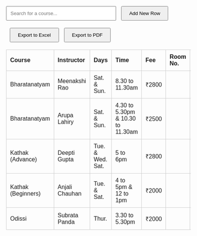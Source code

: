 <!DOCTYPE html>
<html lang="en">
<head>
  <meta charset="UTF-8" />
  <meta name="viewport" content="width=device-width, initial-scale=1.0" />
  <title>Class Management Dashboard</title>
  <style>
    body { font-family: Arial, sans-serif; padding: 20px; }
    table { width: 100%; border-collapse: collapse; margin-top: 20px; }
    th, td { border: 1px solid #ccc; padding: 10px; text-align: left; }
    #searchBox { padding: 10px; width: 300px; margin-bottom: 20px; }
    button { padding: 10px 20px; margin-left: 10px; }
    #notification { margin-top: 20px; padding: 10px; background: #e0ffe0; border: 1px solid #b2ffb2; display: none; }
  </style>
</head>
<body>
  <input type="text" id="searchBox" placeholder="Search for a course..." onkeyup="searchCourse()" />
  <button onclick="addNewRow()">Add New Row</button>
  <button onclick="exportToExcel()">Export to Excel</button>
  <button onclick="exportToPDF()">Export to PDF</button>

  <div id="notification"></div>

  <table id="courseTable">
    <thead>
      <tr>
        <th>Course</th>
        <th>Instructor</th>
        <th>Days</th>
        <th>Time</th>
        <th>Fee</th>
        <th>Room No.</th>
        <th>Actions</th>
      </tr>
    </thead>
    <tbody>
      <tr><td contenteditable="true">Bharatanatyam</td><td contenteditable="true">Meenakshi Rao</td><td contenteditable="true">Sat. & Sun.</td><td contenteditable="true">8.30 to 11.30am</td><td contenteditable="true">₹2800</td><td contenteditable="true"></td><td><button onclick="alert('Changes saved!')">Save</button></td></tr>
      <tr><td contenteditable="true">Bharatanatyam</td><td contenteditable="true">Arupa Lahiry</td><td contenteditable="true">Sat. & Sun.</td><td contenteditable="true">4.30 to 5.30pm & 10.30 to 11.30am</td><td contenteditable="true">₹2500</td><td contenteditable="true"></td><td><button onclick="alert('Changes saved!')">Save</button></td></tr>
      <tr><td contenteditable="true">Kathak (Advance)</td><td contenteditable="true">Deepti Gupta</td><td contenteditable="true">Tue. & Wed. Sat.</td><td contenteditable="true">5 to 6pm</td><td contenteditable="true">₹2800</td><td contenteditable="true"></td><td><button onclick="alert('Changes saved!')">Save</button></td></tr>
      <tr><td contenteditable="true">Kathak (Beginners)</td><td contenteditable="true">Anjali Chauhan</td><td contenteditable="true">Tue. & Sat.</td><td contenteditable="true">4 to 5pm & 12 to 1pm</td><td contenteditable="true">₹2000</td><td contenteditable="true"></td><td><button onclick="alert('Changes saved!')">Save</button></td></tr>
      <tr><td contenteditable="true">Odissi</td><td contenteditable="true">Subrata Panda</td><td contenteditable="true">Thur.</td><td contenteditable="true">3.30 to 5.30pm</td><td contenteditable="true">₹2000</td><td contenteditable="true"></td><td><button onclick="alert('Changes saved!')">Save</button></td></tr>
    </tbody>
  </table>

  <script src="https://cdnjs.cloudflare.com/ajax/libs/xlsx/0.17.0/xlsx.full.min.js"></script>
  <script src="https://cdnjs.cloudflare.com/ajax/libs/jspdf/2.5.1/jspdf.umd.min.js"></script>
  <script>
    function searchCourse() {
      let input = document.getElementById("searchBox").value.toLowerCase();
      let rows = document.querySelectorAll("#courseTable tbody tr");
      for (let i = 0; i < rows.length; i++) {
        let rowText = rows[i].innerText.toLowerCase();
        rows[i].style.display = rowText.includes(input) ? "" : "none";
      }
    }

    function addNewRow() {
      const table = document.querySelector("#courseTable tbody");
      const newRow = document.createElement("tr");
      newRow.innerHTML = `
        <td contenteditable="true">New Course</td>
        <td contenteditable="true">Instructor</td>
        <td contenteditable="true">Days</td>
        <td contenteditable="true">Time</td>
        <td contenteditable="true">Fee</td>
        <td contenteditable="true">Room No.</td>
        <td><button onclick="alert('Changes saved!')">Save</button></td>
      `;
      table.appendChild(newRow);
    }

    function exportToExcel() {
      let table = document.getElementById("courseTable");
      let workbook = XLSX.utils.table_to_book(table, {sheet: "Courses"});
      XLSX.writeFile(workbook, "ClassSchedule.xlsx");
    }

    async function exportToPDF() {
      const { jsPDF } = window.jspdf;
      const doc = new jsPDF();
      const table = document.getElementById("courseTable");
      let rows = Array.from(table.rows).map(row =>
        Array.from(row.cells).map(cell => cell.innerText.trim())
      );

      let startY = 10;
      rows.forEach((row, i) => {
        row.forEach((cell, j) => {
          doc.text(cell, 10 + j * 30, startY);
        });
        startY += 10;
      });

      doc.save("ClassSchedule.pdf");
    }

    function checkClassNotifications() {
      const now = new Date();
      const currentHour = now.getHours();
      const currentMinutes = now.getMinutes();
      const notification = document.getElementById("notification");
      let activeClasses = [];

      const rows = document.querySelectorAll("#courseTable tbody tr");
      rows.forEach(row => {
        const timeText = row.cells[3]?.innerText;
        if (timeText) {
          const ranges = timeText.split(',');
          ranges.forEach(range => {
            const [start, end] = range.trim().split(' to ');
            const startTime = parseTime(start);
            const endTime = parseTime(end);
            if (startTime && endTime) {
              const nowTime = currentHour * 60 + currentMinutes;
              if (nowTime >= startTime && nowTime <= endTime) {
                activeClasses.push(row.cells[0].innerText);
              }
            }
          });
        }
      });

      if (activeClasses.length > 0) {
        notification.style.display = 'block';
        notification.innerText = 'Ongoing Classes: ' + activeClasses.join(', ');
      } else {
        notification.style.display = 'none';
      }
    }

    function parseTime(str) {
      const match = str.trim().match(/(\d+):(\d+)?\s*(am|pm)/i);
      if (!match) return null;
      let hour = parseInt(match[1]);
      let minute = parseInt(match[2] || '0');
      const ampm = match[3].toLowerCase();
      if (ampm === 'pm' && hour !== 12) hour += 12;
      if (ampm === 'am' && hour === 12) hour = 0;
      return hour * 60 + minute;
    }

    setInterval(checkClassNotifications, 60000);
    window.onload = checkClassNotifications;
  </script>
</body>
</html>
